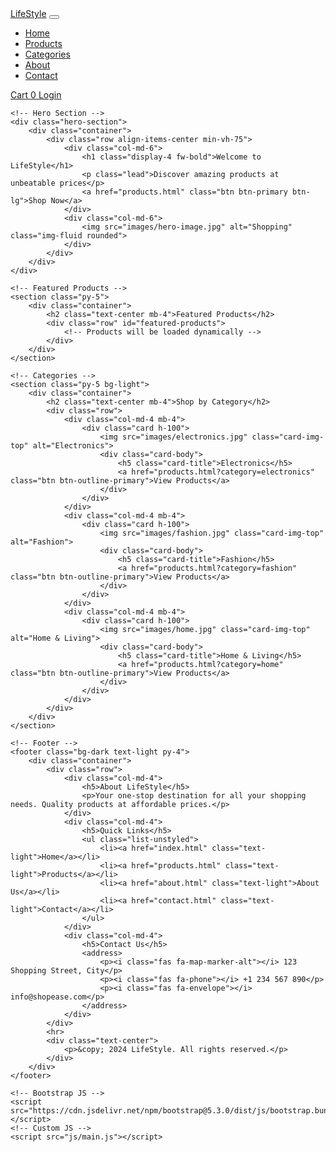 <!DOCTYPE html>
<html lang="en">
<head>
    <meta charset="UTF-8">
    <meta name="viewport" content="width=device-width, initial-scale=1.0">
    <title>LifeStyle - Your One-Stop Shop</title>
    <!-- Bootstrap CSS -->
    <link href="https://cdn.jsdelivr.net/npm/bootstrap@5.3.0/dist/css/bootstrap.min.css" rel="stylesheet">
    <!-- Font Awesome -->
    <link rel="stylesheet" href="https://cdnjs.cloudflare.com/ajax/libs/font-awesome/6.0.0/css/all.min.css">
    <!-- Custom CSS -->
    <link rel="stylesheet" href="css/style.css">
</head>
<body>
    <!-- Navigation -->
    <nav class="navbar navbar-expand-lg navbar-dark bg-dark sticky-top">
        <div class="container">
            <a class="navbar-brand" href="index.html">LifeStyle</a>
            <button class="navbar-toggler" type="button" data-bs-toggle="collapse" data-bs-target="#navbarNav">
                <span class="navbar-toggler-icon"></span>
            </button>
            <div class="collapse navbar-collapse" id="navbarNav">
                <ul class="navbar-nav me-auto">
                    <li class="nav-item">
                        <a class="nav-link active" href="index.html">Home</a>
                    </li>
                    <li class="nav-item">
                        <a class="nav-link" href="products.html">Products</a>
                    </li>
                    <li class="nav-item">
                        <a class="nav-link" href="categories.html">Categories</a>
                    </li>
                    <li class="nav-item">
                        <a class="nav-link" href="about.html">About</a>
                    </li>
                    <li class="nav-item">
                        <a class="nav-link" href="contact.html">Contact</a>
                    </li>
                </ul>
                <div class="d-flex">
                    <a href="cart.html" class="btn btn-outline-light me-2">
                        <i class="fas fa-shopping-cart"></i> Cart
                        <span class="badge bg-danger cart-count">0</span>
                    </a>
                    <a href="login.html" class="btn btn-outline-light">Login</a>
                </div>
            </div>
        </div>
    </nav>

    <!-- Hero Section -->
    <div class="hero-section">
        <div class="container">
            <div class="row align-items-center min-vh-75">
                <div class="col-md-6">
                    <h1 class="display-4 fw-bold">Welcome to LifeStyle</h1>
                    <p class="lead">Discover amazing products at unbeatable prices</p>
                    <a href="products.html" class="btn btn-primary btn-lg">Shop Now</a>
                </div>
                <div class="col-md-6">
                    <img src="images/hero-image.jpg" alt="Shopping" class="img-fluid rounded">
                </div>
            </div>
        </div>
    </div>

    <!-- Featured Products -->
    <section class="py-5">
        <div class="container">
            <h2 class="text-center mb-4">Featured Products</h2>
            <div class="row" id="featured-products">
                <!-- Products will be loaded dynamically -->
            </div>
        </div>
    </section>

    <!-- Categories -->
    <section class="py-5 bg-light">
        <div class="container">
            <h2 class="text-center mb-4">Shop by Category</h2>
            <div class="row">
                <div class="col-md-4 mb-4">
                    <div class="card h-100">
                        <img src="images/electronics.jpg" class="card-img-top" alt="Electronics">
                        <div class="card-body">
                            <h5 class="card-title">Electronics</h5>
                            <a href="products.html?category=electronics" class="btn btn-outline-primary">View Products</a>
                        </div>
                    </div>
                </div>
                <div class="col-md-4 mb-4">
                    <div class="card h-100">
                        <img src="images/fashion.jpg" class="card-img-top" alt="Fashion">
                        <div class="card-body">
                            <h5 class="card-title">Fashion</h5>
                            <a href="products.html?category=fashion" class="btn btn-outline-primary">View Products</a>
                        </div>
                    </div>
                </div>
                <div class="col-md-4 mb-4">
                    <div class="card h-100">
                        <img src="images/home.jpg" class="card-img-top" alt="Home & Living">
                        <div class="card-body">
                            <h5 class="card-title">Home & Living</h5>
                            <a href="products.html?category=home" class="btn btn-outline-primary">View Products</a>
                        </div>
                    </div>
                </div>
            </div>
        </div>
    </section>

    <!-- Footer -->
    <footer class="bg-dark text-light py-4">
        <div class="container">
            <div class="row">
                <div class="col-md-4">
                    <h5>About LifeStyle</h5>
                    <p>Your one-stop destination for all your shopping needs. Quality products at affordable prices.</p>
                </div>
                <div class="col-md-4">
                    <h5>Quick Links</h5>
                    <ul class="list-unstyled">
                        <li><a href="index.html" class="text-light">Home</a></li>
                        <li><a href="products.html" class="text-light">Products</a></li>
                        <li><a href="about.html" class="text-light">About Us</a></li>
                        <li><a href="contact.html" class="text-light">Contact</a></li>
                    </ul>
                </div>
                <div class="col-md-4">
                    <h5>Contact Us</h5>
                    <address>
                        <p><i class="fas fa-map-marker-alt"></i> 123 Shopping Street, City</p>
                        <p><i class="fas fa-phone"></i> +1 234 567 890</p>
                        <p><i class="fas fa-envelope"></i> info@shopease.com</p>
                    </address>
                </div>
            </div>
            <hr>
            <div class="text-center">
                <p>&copy; 2024 LifeStyle. All rights reserved.</p>
            </div>
        </div>
    </footer>

    <!-- Bootstrap JS -->
    <script src="https://cdn.jsdelivr.net/npm/bootstrap@5.3.0/dist/js/bootstrap.bundle.min.js"></script>
    <!-- Custom JS -->
    <script src="js/main.js"></script>
</body>
</html> 
